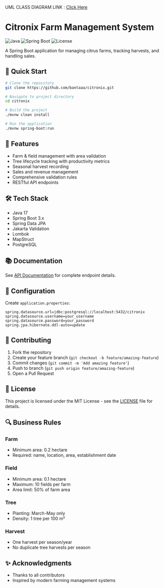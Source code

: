 
UML CLASS DIAGRAM LINK : [Click Here](https://excalidraw.com/#json=9akWm_jkZ9aTkU82KToEU,R9miCo6M3jH2pF74JLTS3A)

# Citronix Farm Management System

![Java](https://img.shields.io/badge/Java-17-orange)
![Spring Boot](https://img.shields.io/badge/Spring%20Boot-3.x-green)
![License](https://img.shields.io/badge/license-MIT-blue)

A Spring Boot application for managing citrus farms, tracking harvests, and handling sales.

## 🚀 Quick Start

```bash
# Clone the repository
git clone https://github.com/bantaaa/citronix.git

# Navigate to project directory
cd citronix

# Build the project
./mvnw clean install

# Run the application
./mvnw spring-boot:run
```

## 🌟 Features

- Farm & field management with area validation
- Tree lifecycle tracking with productivity metrics
- Seasonal harvest recording
- Sales and revenue management
- Comprehensive validation rules
- RESTful API endpoints

## 🛠️ Tech Stack

- Java 17
- Spring Boot 3.x
- Spring Data JPA
- Jakarta Validation
- Lombok
- MapStruct
- PostgreSQL

## 📚 Documentation
See [API Documentation](https://documenter.getpostman.com/view/32810253/2sAYBUDsK7) for complete endpoint details.

## 🔧 Configuration

Create `application.properties`:

```properties
spring.datasource.url=jdbc:postgresql://localhost:5432/citronix
spring.datasource.username=your_username
spring.datasource.password=your_password
spring.jpa.hibernate.ddl-auto=update
```

## 🤝 Contributing

1. Fork the repository
2. Create your feature branch (`git checkout -b feature/amazing-feature`)
3. Commit changes (`git commit -m 'Add amazing feature'`)
4. Push to branch (`git push origin feature/amazing-feature`)
5. Open a Pull Request

## 📝 License

This project is licensed under the MIT License - see the [LICENSE](LICENSE) file for details.

## 🔍 Business Rules

### Farm
- Minimum area: 0.2 hectare
- Required: name, location, area, establishment date

### Field
- Minimum area: 0.1 hectare
- Maximum: 10 fields per farm
- Area limit: 50% of farm area

### Tree
- Planting: March-May only
- Density: 1 tree per 100 m²

### Harvest
- One harvest per season/year
- No duplicate tree harvests per season

## ✨ Acknowledgments

- Thanks to all contributors
- Inspired by modern farming management systems

